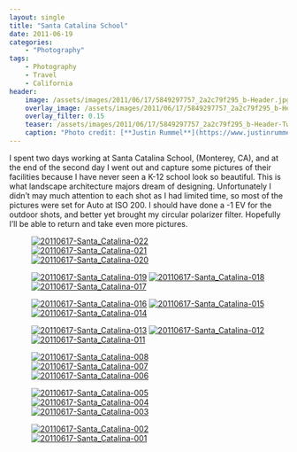 ```yaml
---
layout: single
title: "Santa Catalina School"
date: 2011-06-19
categories:
    - "Photography"
tags:
    - Photography
    - Travel
    - California
header:
    image: /assets/images/2011/06/17/5849297757_2a2c79f295_b-Header.jpg
    overlay_image: /assets/images/2011/06/17/5849297757_2a2c79f295_b-Header.jpg
    overlay_filter: 0.15
    teaser: /assets/images/2011/06/17/5849297757_2a2c79f295_b-Header-Twitter.jpg 		# Shrink image to 575 width
    caption: "Photo credit: [**Justin Rummel**](https://www.justinrummel.com)"
---
```


I spent two days working at Santa Catalina School, (Monterey, CA), and at the end of the second day I went out and capture some pictures of their facilities because I have never seen a K-12 school look so beautiful. This is what landscape architecture majors dream of designing. Unfortunately I didn’t may much attention to each shot as I had limited time, so most of the pictures were set for Auto at ISO 200. I should have done a -1 EV for the outdoor shots, and better yet brought my circular polarizer filter. Hopefully I’ll be able to return and take even more pictures.

<figure class="third">
<a href="https://www.flickr.com/photos/justinrummel/5849866578/"><img src="https://farm3.static.flickr.com/2513/5849866578_4dd072eab6_m.jpg" title="20110617-Santa_Catalina-022" /></a>
<a href="https://www.flickr.com/photos/justinrummel/5849297757/"><img src="https://farm6.static.flickr.com/5196/5849297757_2a2c79f295_m.jpg" title="20110617-Santa_Catalina-021" /></a>
<a href="https://www.flickr.com/photos/justinrummel/5849310905/"><img src="https://farm3.static.flickr.com/2779/5849310905_428cdd3d73_m.jpg" title="20110617-Santa_Catalina-020" /></a>
</figure>
<figure class="third">
<a href="https://www.flickr.com/photos/justinrummel/5849865176/"><img src="https://farm6.static.flickr.com/5235/5849865176_00df418df0_m.jpg" title="20110617-Santa_Catalina-019" /></a>
<a href="https://www.flickr.com/photos/justinrummel/5849309607/"><img src="https://farm6.static.flickr.com/5236/5849309607_7a66682274_m.jpg" title="20110617-Santa_Catalina-018" /></a>
<a href="https://www.flickr.com/photos/justinrummel/5849308531/"><img src="https://farm3.static.flickr.com/2580/5849308531_85d24b0d06_m.jpg" title="20110617-Santa_Catalina-017" /></a>
</figure>
<figure class="third">
<a href="https://www.flickr.com/photos/justinrummel/5849862404/"><img src="https://farm4.static.flickr.com/3104/5849862404_95426ac711_m.jpg" title="20110617-Santa_Catalina-016" /></a>
<a href="https://www.flickr.com/photos/justinrummel/5849861798/"><img src="https://farm3.static.flickr.com/2656/5849861798_b08eb3c26b_m.jpg" title="20110617-Santa_Catalina-015" /></a>
<a href="https://www.flickr.com/photos/justinrummel/5849306553/"><img src="https://farm4.static.flickr.com/3415/5849306553_54b6a1a0e4_m.jpg" title="20110617-Santa_Catalina-014" /></a>
</figure>
<figure class="third">
<a href="https://www.flickr.com/photos/justinrummel/5849305785/"><img src="https://farm4.static.flickr.com/3224/5849305785_e5d2579a97_m.jpg" title="20110617-Santa_Catalina-013" /></a>
<a href="https://www.flickr.com/photos/justinrummel/5849305263/"><img src="https://farm3.static.flickr.com/2485/5849305263_16f49f4340_m.jpg" title="20110617-Santa_Catalina-012" /></a>
<a href="https://www.flickr.com/photos/justinrummel/5849304857/"><img src="https://farm4.static.flickr.com/3149/5849304857_4be4f31f6b_m.jpg" title="20110617-Santa_Catalina-011" /></a>
</figure>
<figure class="third">
<a href="https://www.flickr.com/photos/justinrummel/5849858688/"><img src="https://farm4.static.flickr.com/3309/5849858688_220d97e61a_m.jpg" title="20110617-Santa_Catalina-008" /></a>
<a href="https://www.flickr.com/photos/justinrummel/5849858032/"><img src="https://farm6.static.flickr.com/5275/5849858032_4786a43255_m.jpg" title="20110617-Santa_Catalina-007" /></a>
<a href="https://www.flickr.com/photos/justinrummel/5849302601/"><img src="https://farm4.static.flickr.com/3032/5849302601_74e7a2f143_m.jpg" title="20110617-Santa_Catalina-006" /></a>
</figure>
<figure class="third">
<a href="https://www.flickr.com/photos/justinrummel/5849856334/"><img src="https://farm6.static.flickr.com/5229/5849856334_953280c8f9_m.jpg" title="20110617-Santa_Catalina-005" /></a>
<a href="https://www.flickr.com/photos/justinrummel/5849301111/"><img src="https://farm4.static.flickr.com/3516/5849301111_e4491da1a7_m.jpg" title="20110617-Santa_Catalina-004" /></a>
<a href="https://www.flickr.com/photos/justinrummel/5849300411/"><img src="https://farm4.static.flickr.com/3179/5849300411_035c2378d8_m.jpg" title="20110617-Santa_Catalina-003" /></a>
</figure>
<figure class="third">
<a href="https://www.flickr.com/photos/justinrummel/5849854238/"><img src="https://farm4.static.flickr.com/3061/5849854238_dbbd9170a1_m.jpg" title="20110617-Santa_Catalina-002" /></a>
<a href="https://www.flickr.com/photos/justinrummel/5849853336/"><img src="https://farm6.static.flickr.com/5021/5849853336_236667739e_m.jpg" title="20110617-Santa_Catalina-001" /></a>
</figure>
